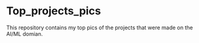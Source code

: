 # Top_projects_pics
This repository contains my top pics of the projects that were made on the AI/ML domian.
